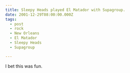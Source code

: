 ```yaml
---
title: Sleepy Heads played El Matador with Supagroup.
date: 2001-12-29T08:00:00.000Z
tags:
  - post 
  - rock
  - New Orleans
  - El Matador
  - Sleepy Heads
  - Supagroup

---
```


I bet this was fun.